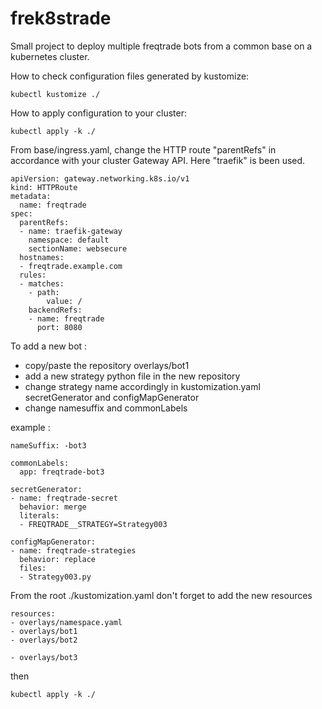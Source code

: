 # frek8strade

Small project to deploy multiple freqtrade bots from a common base on a kubernetes cluster.

How to check configuration files generated by kustomize:
``` 
kubectl kustomize ./
```

How to apply configuration to your cluster:
``` 
kubectl apply -k ./
```

From base/ingress.yaml, change the HTTP route "parentRefs" in accordance with your cluster Gateway API. Here "traefik" is been used.

``` 
apiVersion: gateway.networking.k8s.io/v1
kind: HTTPRoute
metadata:
  name: freqtrade
spec:
  parentRefs:
  - name: traefik-gateway
    namespace: default
    sectionName: websecure
  hostnames:
  - freqtrade.example.com
  rules:
  - matches:
    - path:
        value: /
    backendRefs:
    - name: freqtrade
      port: 8080
```

To add a new bot : 
 - copy/paste the repository overlays/bot1
 - add a new strategy python file in the new repository
 - change strategy name accordingly in kustomization.yaml secretGenerator and configMapGenerator 
 - change namesuffix and commonLabels 

example : 
```
nameSuffix: -bot3

commonLabels:
  app: freqtrade-bot3

secretGenerator:
- name: freqtrade-secret
  behavior: merge
  literals:
  - FREQTRADE__STRATEGY=Strategy003

configMapGenerator:
- name: freqtrade-strategies
  behavior: replace
  files: 
  - Strategy003.py
```

From the root ./kustomization.yaml don't forget to add the new resources 

```
resources:
- overlays/namespace.yaml
- overlays/bot1
- overlays/bot2

- overlays/bot3
```

then 
```
kubectl apply -k ./
```